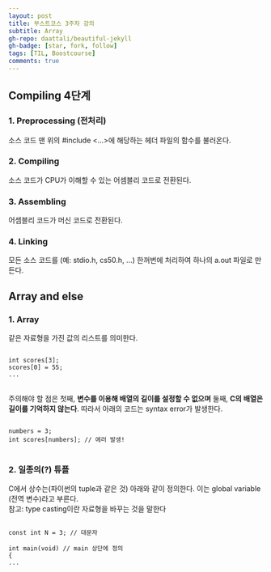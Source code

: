 ```yaml
---
layout: post
title: 부스트코스 3주차 강의
subtitle: Array
gh-repo: daattali/beautiful-jekyll
gh-badge: [star, fork, follow]
tags: [TIL, Boostcourse]
comments: true
---
```


## Compiling 4단계
### 1. Preprocessing (전처리)
소스 코드 맨 위의 #include <...>에 해당하는 헤더 파일의 함수를 불러온다.
### 2. Compiling
소스 코드가 CPU가 이해할 수 있는 어셈블리 코드로 전환된다. 
### 3. Assembling
어셈블리 코드가 머신 코드로 전환된다.
### 4. Linking
모든 소스 코드를 (예: stdio.h, cs50.h, ...) 한꺼번에 처리하여 하나의 a.out 파일로 만든다.

## Array and else
### 1. Array
같은 자료형을 가진 값의 리스트를 의미한다.  
<pre>
<code>
int scores[3];
scores[0] = 55;
...
</code>
</pre>
주의해야 할 점은 첫째, **변수를 이용해 배열의 길이를 설정할 수 없으며** 둘째, **C의 배열은 길이를 기억하지 않는다**. 따라서 아래의 코드는 syntax error가 발생한다.
<pre>
<code>
numbers = 3;
int scores[numbers]; // 에러 발생!
</code>
</pre>
### 2. 일종의(?) 튜플
C에서 상수는(파이썬의 tuple과 같은 것) 아래와 같이 정의한다.
이는 global variable (전역 변수)라고 부른다.  
참고: type casting이란 자료형을 바꾸는 것을 말한다

<pre>
<code>
const int N = 3; // 대문자

int main(void) // main 상단에 정의
{
...
</code>
</pre>
